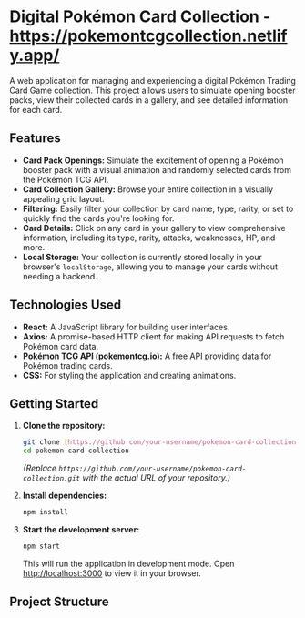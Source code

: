 # Digital Pokémon Card Collection - https://pokemontcgcollection.netlify.app/

A web application for managing and experiencing a digital Pokémon Trading Card Game collection. This project allows users to simulate opening booster packs, view their collected cards in a gallery, and see detailed information for each card.

## Features

* **Card Pack Openings:** Simulate the excitement of opening a Pokémon booster pack with a visual animation and randomly selected cards from the Pokémon TCG API.
* **Card Collection Gallery:** Browse your entire collection in a visually appealing grid layout.
* **Filtering:** Easily filter your collection by card name, type, rarity, or set to quickly find the cards you're looking for.
* **Card Details:** Click on any card in your gallery to view comprehensive information, including its type, rarity, attacks, weaknesses, HP, and more.
* **Local Storage:** Your collection is currently stored locally in your browser's `localStorage`, allowing you to manage your cards without needing a backend.

## Technologies Used

* **React:** A JavaScript library for building user interfaces.
* **Axios:** A promise-based HTTP client for making API requests to fetch Pokémon card data.
* **Pokémon TCG API (pokemontcg.io):** A free API providing data for Pokémon trading cards.
* **CSS:** For styling the application and creating animations.

## Getting Started

1.  **Clone the repository:**

    ```bash
    git clone [https://github.com/your-username/pokemon-card-collection.git](https://github.com/your-username/pokemon-card-collection.git)
    cd pokemon-card-collection
    ```

    *(Replace `https://github.com/your-username/pokemon-card-collection.git` with the actual URL of your repository.)*

2.  **Install dependencies:**

    ```bash
    npm install
    ```

3.  **Start the development server:**

    ```bash
    npm start
    ```

    This will run the application in development mode. Open [http://localhost:3000](http://localhost:3000) to view it in your browser.

## Project Structure
